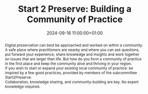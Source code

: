 ---
abstract: "Digital preservation can best be approached and worked on within a community.
  A safe place where practitioners are nearby and where you can ask questions, put
  forward your experience, share knowledge and insights and work together on issues
  that are larger than life. But how do you form a community of practice in the first
  place and keep the community alive and thriving in your region. \n\nIf you wish
  to start or expand your existing local community of practice: be inspired by a few
  good practices, provided by members of the subcommittee Start2Preserve.\n\nCollaboration,
  knowledge sharing, and community-building are key. No expert knowledge required."
creators:
- Rony Vissers
- ' Tamara van Zwol'
date: 2024-09-16 11:00:00+01:00
document_url: null
grand_parent: iPRES
institutions: []
keywords:
- governance, resourcing, and management for dp
- start 2 preserve
landing_page_url: ''
language: eng
layout: publication
license: Creative Commons Zero (CC0-1.0)
notes_url: ''
parent: iPRES 2024
publication_type: invited
size: null
slides_url: ''
source_name: iPRES
stream_url: ''
title: 'Start 2 Preserve: Building a Community of Practice'
year: 2024
---